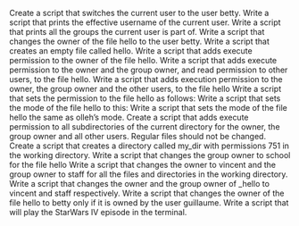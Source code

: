 Create a script that switches the current user to the user betty.
Write a script that prints the effective username of the current user.
Write a script that prints all the groups the current user is part of.
Write a script that changes the owner of the file hello to the user betty.
Write a script that creates an empty file called hello.
Write a script that adds execute permission to the owner of the file hello.
Write a script that adds execute permission to the owner and the group owner, and read permission to other users, to the file hello.
Write a script that adds execution permission to the owner, the group owner and the other users, to the file hello
Write a script that sets the permission to the file hello as follows:
Write a script that sets the mode of the file hello to this:
Write a script that sets the mode of the file hello the same as olleh’s mode.
Create a script that adds execute permission to all subdirectories of the current directory for the owner, the group owner and all other users. Regular files should not be changed.
Create a script that creates a directory called my_dir with permissions 751 in the working directory.
Write a script that changes the group owner to school for the file hello
Write a script that changes the owner to vincent and the group owner to staff for all the files and directories in the working directory.
Write a script that changes the owner and the group owner of _hello to vincent and staff respectively.
Write a script that changes the owner of the file hello to betty only if it is owned by the user guillaume.
Write a script that will play the StarWars IV episode in the terminal. 
